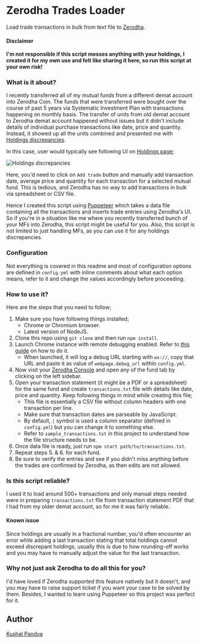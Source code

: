 # Zerodha Trades Loader

Load trade transactions in bulk from text file to [Zerodha](https://zerodha.com/).

#### Disclaimer

**I'm not responsible if this script messes anything with your holdings, I created
it for my own use and felt like sharing it here, so run this script at your own
risk!**

### What is it about?

I recently transferred all of my mutual funds from a different demat account into Zerodha Coin.
The funds that were transferred were bought over the course of past 5 years via
Systematic Investment Plan with transactions happening on monthly basis. The transfer
of units from old demat account to Zerodha demat account happened without issues but
it didn't include details of individual purchase transactions like date, price and
quantity. Instead, it showed up all the units combined and presented me with
[Holdings discrepancies](https://support.zerodha.com/category/console/portfolio/articles/why-is-the-buy-average-for-some-shares-shown-as-n-a).

In this case, user would typically see following UI on [Holdings page](https://console.zerodha.com/portfolio/holdings/discrepancy/MF/);

![Holdings discrepancies](https://i.imgur.com/TM0R563.png)

Here, you'd need to click on `Add trade` button and manually add transaction date,
average price and quantity for each transaction for a selected mutual fund. This is
tedious, and Zerodha has no way to add transactions in bulk via spreadsheet or CSV
file.

Hence I created this script using [Puppeteer](https://pptr.dev/) which takes a
data file containing all the transactions and inserts trade entries using Zerodha's
UI. So if you're in a situation like me where you recently transferred bunch of your
MFs into Zerodha, this script might be useful for you. Also, this script is not
limited to just handling MFs, as you can use it for any holdings discrepancies.

### Configuration

Not everything is covered in this readme and most of configuration options are
defined in `config.yml` with inline comments about what each option means, refer
to it and change the values accordingly before proceeding.

### How to use it?

Here are the steps that you need to follow;

1. Make sure you have following things installed;
   - Chrome or Chromium browser.
   - Latest version of NodeJS.
2. Clone this repo using `git clone` and then run `npm install`.
3. Launch Chrome instance with remote debugging enabled.
   Refer to [this guide](https://robocorp.com/docs/development-guide/browser/how-to-attach-to-running-chrome-browser) on how to do it.
   - When launched, it will log a debug URL starting with `ws://`, copy that URL
     and paste it as value of `webpage.debug_url` within `config.yml`.
4. Now visit your [Zerodha Console](https://console.zerodha.com/portfolio/holdings/discrepancy/MF/) and open any of the fund tab by clicking on the left sidebar.
5. Open your transaction statement (it might be a PDF or a spreadsheet) for the same fund and create `transactions.txt` file with details like date, price and quantity. Keep following things in mind while creating this file;
   - This file is essentially a CSV file without column headers with one transaction per line.
   - Make sure that transaction dates are parseable by JavaScript.
   - By default, `|` symbol is used a column separator (defined in `config.yml`) but you can change it to something else.
   - Refer to `sample_transactions.txt` in this project to understand how the file structure needs to be.
6. Once data file is ready, just run `npm start path/to/transactions.txt`.
7. Repeat steps 5. & 6. for each fund.
8. Be sure to verify the entries and see if you didn't miss anything before the trades are confirmed by Zerodha, as then edits are not allowed.

### Is this script reliable?

I used it to load around 500+ transactions and only manual steps needed were in
preparing `transactions.txt` file from transaction statement PDF that I had from
my older demat account, so for me it was fairly reliable.

#### Known issue

Since holdings are usually in a fractional number, you'd often encounter an error
while adding a last transaction stating that total holdings cannot exceed discrepant
holdings, usually this is due to how rounding-off works and you may have to manually
adjust the value for the last transaction.

### Why not just ask Zerodha to do all this for you?

I'd have loved if Zerodha supported this feature natively but it doesn't, and
you may have to raise support ticket if you want your case to be solved by them.
Besides, I wanted to learn using Puppeteer so this project was perfect for it.

## Author

[Kushal Pandya](https://doublslash.com/)
